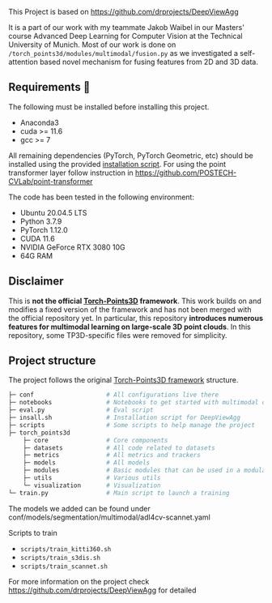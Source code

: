 This Project is based on https://github.com/drprojects/DeepViewAgg

It is a part of our work with my teammate Jakob Waibel in our Masters' course Advanced Deep Learning for Computer Vision at the Technical University of Munich. Most of our work is done on `/torch_points3d/modules/multimodal/fusion.py` as we investigated a self-attention based novel mechanism for fusing features from 2D and 3D data.  

## Requirements :memo:
The following must be installed before installing this project.
- Anaconda3
- cuda >= 11.6
- gcc >= 7

All remaining dependencies (PyTorch, PyTorch Geometric, etc) should be installed using the provided [installation script](init.sh).
For using the point transformer layer follow instruction in https://github.com/POSTECH-CVLab/point-transformer

The code has been tested in the following environment:
- Ubuntu 20.04.5 LTS
- Python 3.7.9
- PyTorch 1.12.0
- CUDA 11.6
- NVIDIA GeForce RTX 3080 10G
- 64G RAM


## Disclaimer
This is **not the official [Torch-Points3D](https://github.com/nicolas-chaulet/torch-points3d) framework**. This work builds on and modifies a fixed version of the framework and has not been merged with the official repository yet. In particular, this repository **introduces numerous features for multimodal learning on large-scale 3D point clouds**. In this repository, some TP3D-specific files were removed for simplicity. 

## Project structure
The project follows the original [Torch-Points3D framework](https://github.com/nicolas-chaulet/torch-points3d) structure.
```bash
├─ conf                    # All configurations live there
├─ notebooks               # Notebooks to get started with multimodal datasets and models
├─ eval.py                 # Eval script
├─ insall.sh               # Installation script for DeepViewAgg
├─ scripts                 # Some scripts to help manage the project
├─ torch_points3d
    ├─ core                # Core components
    ├─ datasets            # All code related to datasets
    ├─ metrics             # All metrics and trackers
    ├─ models              # All models
    ├─ modules             # Basic modules that can be used in a modular way
    ├─ utils               # Various utils
    └─ visualization       # Visualization
└─ train.py                # Main script to launch a training
```

The models we added can be found under conf/models/segmentation/multimodal/adl4cv-scannet.yaml

Scripts to train
- `scripts/train_kitti360.sh`
- `scripts/train_s3dis.sh`
- `scripts/train_scannet.sh`

For more information on the project check https://github.com/drprojects/DeepViewAgg for detailed 
